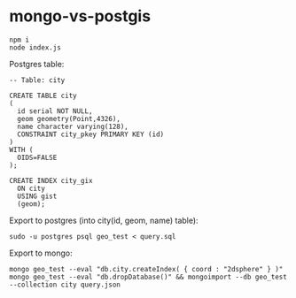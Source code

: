 # mongo-vs-postgis
 
```
npm i
node index.js
```

Postgres table:

```
-- Table: city

CREATE TABLE city
(
  id serial NOT NULL,
  geom geometry(Point,4326),
  name character varying(128),
  CONSTRAINT city_pkey PRIMARY KEY (id)
)
WITH (
  OIDS=FALSE
);

CREATE INDEX city_gix
  ON city
  USING gist
  (geom);
```

Export to postgres (into city(id, geom, name) table):
```
sudo -u postgres psql geo_test < query.sql
```

Export to mongo:
```
mongo geo_test --eval "db.city.createIndex( { coord : "2dsphere" } )"
mongo geo_test --eval "db.dropDatabase()" && mongoimport --db geo_test --collection city query.json
```
